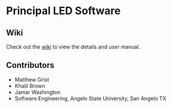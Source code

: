 # Principal LED Software

## Wiki
Check out the [wiki](https://github.com/mgrist/CS4306-PrincipalLED/wiki) to view the details and user manual.

## Contributors
- Matthew Grist
- Khalil Brown
- Jamar Washington
- Software Engineering, Angelo State University, San Angelo TX
